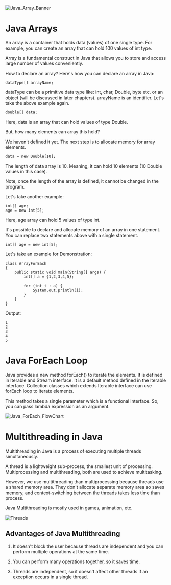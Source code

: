 ![Java_Array_Banner](https://4.bp.blogspot.com/-fGV2mXZzqO4/XAi1L30YqYI/AAAAAAAAAFQ/uhSjFjhk32kj-n046tUpTm_hrDirvjI5QCLcBGAs/s1600/main-qimg-2f33c8b7fa65dd0ed75120404d878e42.png)

# Java Arrays

An array is a container that holds data (values) of one single type. For example, you can create an array that can hold 100 values of int type.

Array is a fundamental construct in Java that allows you to store and access large number of values conveniently.

How to declare an array?
Here's how you can declare an array in Java:
```
dataType[] arrayName;
```
dataType can be a primitive data type like: int, char, Double, byte etc. or an object (will be discussed in later chapters).
arrayName is an identifier.
Let's take the above example again.
```
double[] data;
```
Here, data is an array that can hold values of type Double.

But, how many elements can array this hold?

We haven't defined it yet. The next step is to allocate memory for array elements.
```
data = new Double[10];
```
The length of data array is 10. Meaning, it can hold 10 elements (10 Double values in this case).

Note, once the length of the array is defined, it cannot be changed in the program.

Let's take another example:
```
int[] age;
age = new int[5];
```
Here, age array can hold 5 values of type int.

It's possible to declare and allocate memory of an array in one statement. You can replace two statements above with a single statement.
```
int[] age = new int[5];
```

Let's take an example for Demonstration:
```
class ArrayForEach
{
    public static void main(String[] args) {
        int[] a = {1,2,3,4,5};

        for (int i : a) {
            System.out.println(i);
        }
    }
}
```
Output:
```
1
2
3
4
5
```

# Java ForEach Loop

Java provides a new method forEach() to iterate the elements. It is defined in Iterable and Stream interface. It is a default method defined in the Iterable interface. Collection classes which extends Iterable interface can use forEach loop to iterate elements.

This method takes a single parameter which is a functional interface. So, you can pass lambda expression as an argument.

![Java_ForEach_FlowChart](https://media.geeksforgeeks.org/wp-content/uploads/foreachloop-1.jpg)

# Multithreading in Java

Multithreading in Java is a process of executing multiple threads simultaneously.

A thread is a lightweight sub-process, the smallest unit of processing. Multiprocessing and multithreading, both are used to achieve multitasking.

However, we use multithreading than multiprocessing because threads use a shared memory area. They don't allocate separate memory area so saves memory, and context-switching between the threads takes less time than process.

Java Multithreading is mostly used in games, animation, etc.

![Threads](https://static.javatpoint.com/images/java-multithreading.png)

## Advantages of Java Multithreading

1) It doesn't block the user because threads are independent and you can perform multiple operations at the same time.

2) You can perform many operations together, so it saves time.

3) Threads are independent, so it doesn't affect other threads if an exception occurs in a single thread.
